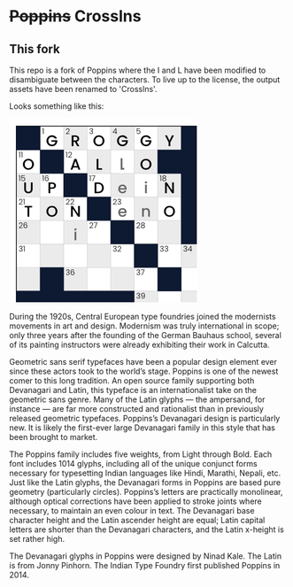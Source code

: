 # ~~Poppins~~ Crosslns


## This fork

This repo is a fork of Poppins where the I and L have been modified to disambiguate between the characters. To live up to the license, the output assets have been renamed to 'Crosslns'.

Looks something like this:

![./image.png](./image.png)


During the 1920s, Central European type foundries joined the modernists movements in art and design. Modernism was truly international in scope; only three years after the founding of the German Bauhaus school, several of its painting instructors were already exhibiting their work in Calcutta.

Geometric sans serif typefaces have been a popular design element ever since these actors took to the world’s stage. Poppins is one of the newest comer to this long tradition. An open source family supporting both Devanagari and Latin, this typeface is an internationalist take on the geometric sans genre. Many of the Latin glyphs — the ampersand, for instance — are far more constructed and rationalist than in previously released geometric typefaces. Poppins’s Devanagari design is particularly new. It is likely the first-ever large Devanagari family in this style that has been brought to market.

The Poppins family includes five weights, from Light through Bold. Each font includes 1014 glyphs, including all of the unique conjunct forms necessary for typesetting Indian languages like Hindi, Marathi, Nepali, etc. Just like the Latin glyphs, the Devanagari forms in Poppins are based pure geometry (particularly circles). Poppins’s letters are practically monolinear, although optical corrections have been applied to stroke joints where necessary, to maintain an even colour in text. The Devanagari base character height and the Latin ascender height are equal; Latin capital letters are shorter than the Devanagari characters, and the Latin x-height is set rather high.

The Devanagari glyphs in Poppins were designed by Ninad Kale. The Latin is from Jonny Pinhorn. The Indian Type Foundry first published Poppins in 2014.


